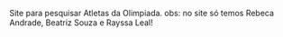 Site para pesquisar Atletas da Olimpiada. 
obs: no site só temos Rebeca Andrade, Beatriz Souza e Rayssa Leal!
